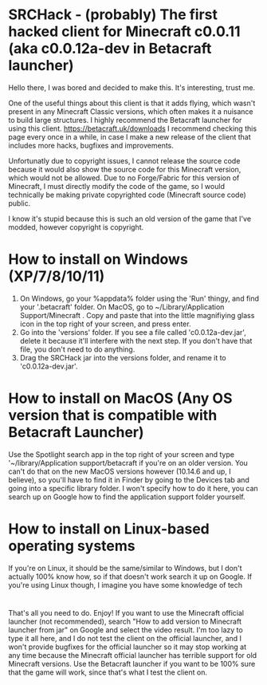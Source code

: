 # SRCHack - (probably) The first hacked client for Minecraft c0.0.11 (aka c0.0.12a-dev in Betacraft launcher)


Hello there, I was bored and decided to make this. It's interesting, trust me.

One of the useful things about this client is that it adds flying, which wasn't present in any Minecraft Classic versions, which often makes it a nuisance to build large structures.
I highly recommend the Betacraft launcher for using this client. https://betacraft.uk/downloads
I recommend checking this page every once in a while, in case I make a new release of the client that includes more hacks, bugfixes and improvements.

Unfortunatly due to copyright issues, I cannot release the source code because it would also show the source code for this Minecraft version, which would not be allowed. Due to no Forge/Fabric for this version of Minecraft, I must directly modify the code of the game, so I would technically be making private copyrighted code (Minecraft source code) public.

I know it's stupid because this is such an old version of the game that I've modded, however copyright is copyright.

# How to install on Windows (XP/7/8/10/11)
1. On Windows, go your %appdata% folder using the 'Run' thingy, and find your '.betacraft' folder. On MacOS, go to ~/Library/Application Support/Minecraft . Copy and paste that into the little magnifiying glass icon in the top right of your screen, and press enter.
2. Go into the 'versions' folder. If you see a file called 'c0.0.12a-dev.jar', delete it because it'll interfere with the next step. If you don't have that file, you don't need to do anything.
3. Drag the SRCHack jar into the versions folder, and rename it to 'c0.0.12a-dev.jar'. 

# How to install on MacOS (Any OS version that is compatible with Betacraft Launcher)
Use the Spotlight search app in the top right of your screen and type '~/library/Application support/betacraft if you're on an older version. You can't do that on the new MacOS versions however (10.14.6 and up, I believe), so you'll have to find it in Finder by going to the Devices tab and going into a specific library folder. I won't specify how to do it here, you can search up on Google how to find the application support folder yourself.

# How to install on Linux-based operating systems
If you're on Linux, it should be the same/similar to Windows, but I don't actually 100% know how, so if that doesn't work search it up on Google. 
If you're using Linux though, I imagine you have some knowledge of tech

# 
That's all you need to do. Enjoy!
If you want to use the Minecraft official launcher (not recommended), search "How to add version to Minecraft launcher from jar" on Google and select the video result. I'm too lazy to type it all here, and I do not test the client on the official launcher, and I won't provide bugfixes for the official launcher so it may stop working at any time because the Minecraft official launcher has terrible support for old Minecraft versions. Use the Betacraft launcher if you want to be 100% sure that the game will work, since that's what I test the client on.
